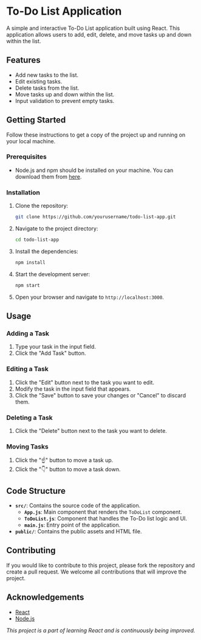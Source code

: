 # To-Do List Application

A simple and interactive To-Do List application built using React. This application allows users to add, edit, delete, and move tasks up and down within the list.

## Features

- Add new tasks to the list.
- Edit existing tasks.
- Delete tasks from the list.
- Move tasks up and down within the list.
- Input validation to prevent empty tasks.

## Getting Started

Follow these instructions to get a copy of the project up and running on your local machine.

### Prerequisites

- Node.js and npm should be installed on your machine. You can download them from [here](https://nodejs.org/).

### Installation

1. Clone the repository:

    ```sh
    git clone https://github.com/yourusername/todo-list-app.git
    ```

2. Navigate to the project directory:

    ```sh
    cd todo-list-app
    ```

3. Install the dependencies:

    ```sh
    npm install
    ```

4. Start the development server:

    ```sh
    npm start
    ```

5. Open your browser and navigate to `http://localhost:3000`.

## Usage

### Adding a Task

1. Type your task in the input field.
2. Click the "Add Task" button.

### Editing a Task

1. Click the "Edit" button next to the task you want to edit.
2. Modify the task in the input field that appears.
3. Click the "Save" button to save your changes or "Cancel" to discard them.

### Deleting a Task

1. Click the "Delete" button next to the task you want to delete.

### Moving Tasks

1. Click the "☝" button to move a task up.
2. Click the "👇" button to move a task down.

## Code Structure

- **`src/`**: Contains the source code of the application.
  - **`App.js`**: Main component that renders the `ToDoList` component.
  - **`ToDoList.js`**: Component that handles the To-Do list logic and UI.
  - **`main.js`**: Entry point of the application.
- **`public/`**: Contains the public assets and HTML file.

## Contributing

If you would like to contribute to this project, please fork the repository and create a pull request. We welcome all contributions that will improve the project.
## Acknowledgements

- [React](https://reactjs.org/)
- [Node.js](https://nodejs.org/)


*This project is a part of learning React and is continuously being improved.*
